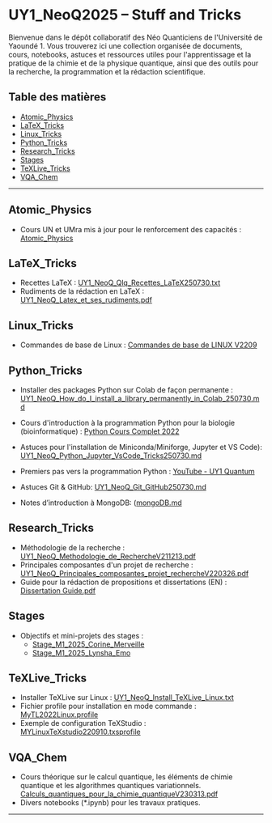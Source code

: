 # UY1_NeoQ2025 – Stuff and Tricks

Bienvenue dans le dépôt collaboratif des Néo Quanticiens de l'Université de Yaoundé 1. Vous trouverez ici une collection organisée de documents, cours, notebooks, astuces et ressources utiles pour l'apprentissage et la pratique de la chimie et de la physique quantique, ainsi que des outils pour la recherche, la programmation et la rédaction scientifique.

## Table des matières
- [Atomic_Physics](#atomic_physics)
- [LaTeX_Tricks](#latex_tricks)
- [Linux_Tricks](#linux_tricks)
- [Python_Tricks](#python_tricks)
- [Research_Tricks](#research_tricks)
- [Stages](#stages)
- [TeXLive_Tricks](#texlive_tricks)
- [VQA_Chem](#vqa_chem)

---

## Atomic_Physics

- Cours UN et UMra mis à jour pour le renforcement des capacités :
  [Atomic_Physics](https://github.com/NanaEngo/UY1_NeoQ_Stuffs/blob/main/Atomic_Physics/PhysAtomiqV2209_Chapitres%201-4.pdf)

## LaTeX_Tricks

- Recettes LaTeX :
  [UY1_NeoQ_Qlq_Recettes_LaTeX250730.txt](https://github.com/NanaEngo/UY1_NeoQ_Stuffs/tree/main/LaTeX_Tricks/UY1_NeoQ_Qlq_Recettes_LaTeX250730.txt)
- Rudiments de la rédaction en LaTeX :
  [UY1_NeoQ_Latex_et_ses_rudiments.pdf](https://github.com/NanaEngo/UY1_NeoQ_Stuffs/tree/main/LaTeX_Tricks/UY1_NeoQ_Latex_et_ses_rudiments.pdf)


## Linux_Tricks

- Commandes de base de Linux :
  [Commandes de base de LINUX V2209](https://docs.google.com/document/d/1_m6KMBfJAMpmk-HUIWPnT6nt-koY4LJuLGYVyQ4f02g/edit)


## Python_Tricks

- Installer des packages Python sur Colab de façon permanente :
  [UY1_NeoQ_How_do_I_install_a_library_permanently_in_Colab_250730.md](https://github.com/NanaEngo/UY1_NeoQ2022/blob/main/Python_Tricks/UY1_NeoQ_How_do_I_install_a_library_permanently_in_Colab_250730.md)
- Cours d'introduction à la programmation Python pour la biologie (bioinformatique) :
  [Python Cours Complet 2022](https://github.com/NanaEngo/UY1_NeoQ_Scripts/blob/main/Python_Tricks/Python_Cours_Complet_2022.pdf)
- Astuces pour l'installation de Miniconda/Miniforge, Jupyter et VS Code):
  [UY1_NeoQ_Python_Jupyter_VsCode_Tricks250730.md](https://github.com/NanaEngo/UY1_NeoQ2022/blob/main/Python_TricksUY1_NeoQ_Python_Jupyter_VsCode_Tricks250730.md)
- Premiers pas vers la programmation Python :
  [YouTube - UY1 Quantum](https://www.youtube.com/channel/UCUk-zZQWMyVYCMF6D64jLzw)

- Astuces Git & GitHub:
	[UY1_NeoQ_Git_GitHub250730.md](https://github.com/NanaEngo/UY1_NeoQ_Stuffs/blob/main/Python_Tricks/UY1_NeoQ_Git_GitHub250730.md)  
- Notes d’introduction à MongoDB:
	([mongoDB.md](https://github.com/NanaEngo/UY1_NeoQ_Stuffs/blob/main/Python_Tricks/mongoDB.md)  
  

## Research_Tricks

- Méthodologie de la recherche :
  [UY1_NeoQ_Methodologie_de_RechercheV211213.pdf](https://github.com/NanaEngo/UY1_NeoQ_Stuffs/tree/main/Research_Tricks/UY1_NeoQ_Beamer_Methodologie_de_RechercheV211213.pdf)
- Principales composantes d'un projet de recherche :
  [UY1_NeoQ_Principales_composantes_projet_rechercheV220326.pdf](https://github.com/NanaEngo/UY1_NeoQ2022/blob/main/UY1_NeoQ_Principales_composantes_projet_rechercheV220326.pdf)
- Guide pour la rédaction de propositions et dissertations (EN) :
  [Dissertation Guide.pdf](https://github.com/NanaEngo/UY1_NeoQ2022/blob/main/Dissertation_Guide.pdf)

## Stages

- Objectifs et mini-projets des stages :
  - [Stage_M1_2025_Corine_Merveille](https://github.com/NanaEngo/UY1_NeoQ_Stuffs/blob/main/Stages/Stage_M1_2025_Corine_Merveille.pdf)
  - [Stage_M1_2025_Lynsha_Emo](https://github.com/NanaEngo/UY1_NeoQ_Stuffs/blob/main/Stages/Stage_M1_2025_Lynsha_Emo.pdf)

## TeXLive_Tricks

- Installer TeXLive sur Linux :
  [UY1_NeoQ_Install_TeXLive_Linux.txt](https://github.com/NanaEngo/UY1_NeoQ_Stuffs/tree/main/TeXLive_Tricks/UY1_NeoQ_Install_TeXLive_Linux.txt)
- Fichier profile pour installation en mode commande :
  [MyTL2022Linux.profile](https://github.com/NanaEngo/UY1_NeoQ_Stuffs/tree/main/TeXLive_Tricks/MyTL2022Linux.profile)
- Exemple de configuration TeXStudio :
  [MYLinuxTeXstudio220910.txsprofile](https://github.com/NanaEngo/UY1_NeoQ_Stuffs/tree/main/TeXLive_Tricks/MYLinuxTeXstudio220910.txsprofile)

## VQA_Chem

- Cours théorique sur le calcul quantique, les éléments de chimie quantique et les algorithmes quantiques variationnels.
  [Calculs_quantiques_pour_la_chimie_quantiqueV230313.pdf](https://github.com/NanaEngo/UY1_NeoQ_Stuffs/blob/main/VQA_Chem/Calculs_quantiques_pour_la_chimie_quantiqueV230313.pdf)
- Divers notebooks (*.ipynb) pour les travaux pratiques.


---
